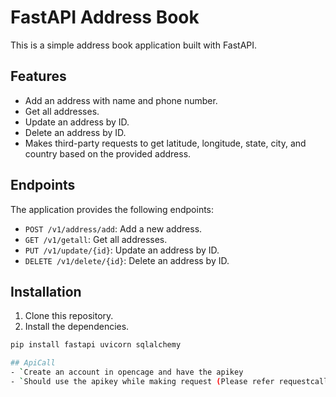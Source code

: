 # FastAPI Address Book

This is a simple address book application built with FastAPI.

## Features

- Add an address with name and phone number.
- Get all addresses.
- Update an address by ID.
- Delete an address by ID.
- Makes third-party requests to get latitude, longitude, state, city, and country based on the provided address.

## Endpoints

The application provides the following endpoints:

- `POST /v1/address/add`: Add a new address.
- `GET /v1/getall`: Get all addresses.
- `PUT /v1/update/{id}`: Update an address by ID.
- `DELETE /v1/delete/{id}`: Delete an address by ID.

## Installation

1. Clone this repository.
2. Install the dependencies.

```bash
pip install fastapi uvicorn sqlalchemy

## ApiCall
- `Create an account in opencage and have the apikey
- `Should use the apikey while making request (Please refer requestcall.py)
